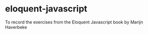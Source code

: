 # eloquent-javascript
To record the exercises from the Eloquent Javascript book by Marijn Haverbeke
